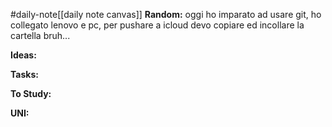 #daily-note[[daily note canvas]] 
**Random:**
oggi ho imparato ad usare git, ho collegato lenovo e pc, per pushare a icloud devo copiare ed incollare la cartella bruh...

**Ideas:**


**Tasks:**


**To Study:**


**UNI:**
